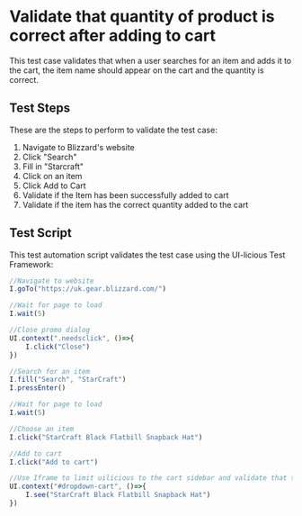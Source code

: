 # Validate that quantity of product is correct after adding to cart

This test case validates that when a user searches for an item and adds it to the cart, the item name should appear on the cart and the quantity is correct.

## Test Steps

These are the steps to perform to validate the test case:

1. Navigate to Blizzard's website
2. Click "Search"
3. Fill in "Starcraft"
4. Click on an item
5. Click Add to Cart
6. Validate if the Item has been successfully added to cart
7. Validate if the item has the correct quantity added to the cart

## Test Script

This test automation script validates the test case using the UI-licious Test Framework:
```javascript
//Navigate to website
I.goTo("https://uk.gear.blizzard.com/")

//Wait for page to load
I.wait(5)

//Close promo dialog
UI.context(".needsclick", ()=>{
	I.click("Close")
})

//Search for an item
I.fill("Search", "StarCraft")
I.pressEnter()

//Wait for page to load
I.wait(5)

//Choose an item
I.click("StarCraft Black Flatbill Snapback Hat")

//Add to cart
I.click("Add to cart")

//Use Iframe to limit uilicious to the cart sidebar and validate that the product is added
UI.context("#dropdown-cart", ()=>{
	I.see("StarCraft Black Flatbill Snapback Hat")
})
```
